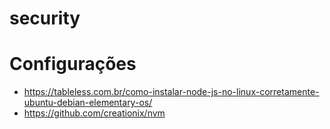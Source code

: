 # security

# Configurações

- https://tableless.com.br/como-instalar-node-js-no-linux-corretamente-ubuntu-debian-elementary-os/
- https://github.com/creationix/nvm